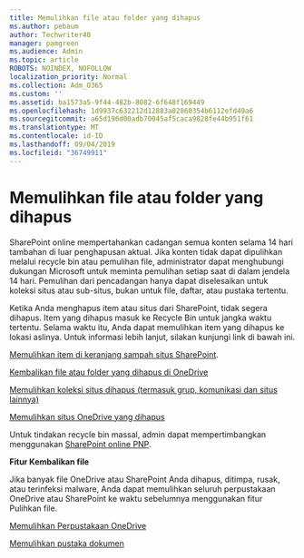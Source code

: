 ```yaml
---
title: Memulihkan file atau folder yang dihapus
ms.author: pebaum
author: Techwriter40
manager: pamgreen
ms.audience: Admin
ms.topic: article
ROBOTS: NOINDEX, NOFOLLOW
localization_priority: Normal
ms.collection: Adm_O365
ms.custom: ''
ms.assetid: ba1573a5-9f44-482b-8082-6f648f169449
ms.openlocfilehash: 1d9937c632212d12883a02860354b6112efd49a6
ms.sourcegitcommit: a65d196d00adb70045af5caca9828fe44b951f61
ms.translationtype: MT
ms.contentlocale: id-ID
ms.lasthandoff: 09/04/2019
ms.locfileid: "36749911"
---
```

# <a name="restore-a-deleted-file-or-folder"></a>Memulihkan file atau folder yang dihapus

SharePoint online mempertahankan cadangan semua konten selama 14 hari tambahan di luar penghapusan aktual. Jika konten tidak dapat dipulihkan melalui recycle bin atau pemulihan file, administrator dapat menghubungi dukungan Microsoft untuk meminta pemulihan setiap saat di dalam jendela 14 hari. Pemulihan dari pencadangan hanya dapat diselesaikan untuk koleksi situs atau sub-situs, bukan untuk file, daftar, atau pustaka tertentu.

Ketika Anda menghapus item atau situs dari SharePoint, tidak segera dihapus. Item yang dihapus masuk ke Recycle Bin untuk jangka waktu tertentu. Selama waktu itu, Anda dapat memulihkan item yang dihapus ke lokasi aslinya. Untuk informasi lebih lanjut, silakan kunjungi link di bawah ini.

[Memulihkan item di keranjang sampah situs SharePoint](https://support.office.com/article/restore-deleted-items-from-the-site-collection-recycle-bin-5fa924ee-16d7-487b-9a0a-021b9062d14b).

[Kembalikan file atau folder yang dihapus di OneDrive](https://support.office.com/article/Restore-deleted-files-or-folders-in-OneDrive-949ada80-0026-4db3-a953-c99083e6a84f)

[Memulihkan koleksi situs dihapus (termasuk grup, komunikasi dan situs lainnya)](https://docs.microsoft.com/sharepoint/restore-deleted-site-collection)

[Memulihkan situs OneDrive yang dihapus](https://docs.microsoft.com/onedrive/restore-deleted-onedrive)

Untuk tindakan recycle bin massal, admin dapat mempertimbangkan menggunakan [SharePoint online PNP](https://docs.microsoft.com/powershell/sharepoint/sharepoint-pnp/sharepoint-pnp-cmdlets?view=sharepoint-ps).

**Fitur Kembalikan file**

Jika banyak file OneDrive atau SharePoint Anda dihapus, ditimpa, rusak, atau terinfeksi malware, Anda dapat memulihkan seluruh perpustakaan OneDrive atau SharePoint ke waktu sebelumnya menggunakan fitur Pulihkan file.

[Memulihkan Perpustakaan OneDrive](https://support.office.com/article/restore-your-onedrive-fa231298-759d-41cf-bcd0-25ac53eb8a15)

[Memulihkan pustaka dokumen](https://support.office.com/article/restore-a-document-library-317791c3-8bd0-4dfd-8254-3ca90883d39a)

